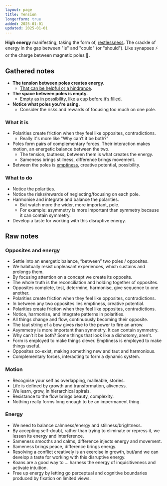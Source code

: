 ```yaml
---
layout: page
title: Tension
longerform: true
added: 2025-01-01
updated: 2025-01-01
---
```


**High energy** manifesting, taking the form of, [restlessness](/thinking/restless-word-salad/). The crackle of energy in the gap between "is" and "could" (or "should"). Like synapses ⚡️ or the charge between magnetic poles 🧭.

## Gathered notes

- **The tension between poles creates energy.**
    - [That can be helpful or a hindrance](/thinking/the-three-uhds/#flavours-of-tension).
- **The space between poles is empty.**
    - [Empty as in possibility, like a cup before it’s filled](/thinking/empty/).
- **Notice what poles you're using.**
    - Consider the risks and rewards of focusing too much on one pole.

### What it is

- Polarities create friction when they feel like opposites, contradictions.
    - Really it's more like "Why can’t it be both?"
- Poles form pairs of complementary forces. Their interaction makes motion, an energetic balance between the two.
    - The tension, tautness, between them is what creates the energy.
    - Sameness brings stillness, difference brings movement.
- Between the poles is [emptiness](/thinking/empty/), creative potential, possibility.

### What to do

- Notice the polarities.
- Notice the risks/rewards of neglecting/focusing on each pole.
- Harmonise and integrate and balance the polarities.
    - But watch more the wider, more important, pole.
    - For example: asymmetry is more important than symmetry because it can contain symmetry.
- Develop a taste for working with this disruptive energy.

## Raw notes

### Opposites and energy

- Settle into an energetic balance, “between” two poles / opposites.
- We habitually resist unpleasant experiences, which sustains and prolongs them.
- By focusing attention on a concept we create its opposite.
- The whole truth is the reconciliation and holding together of opposites.
- Opposites complete, test, determine, harmonise, give sequence to one another.
- Polarities create friction when they feel like opposites, contradictions.
- In between any two opposites lies emptiness, creative potential.
- Polarities create friction when they feel like opposites, contradictions.
- Notice, harmonise, and integrate patterns in polarities.
- All things change and flow, continuously becoming their opposite.
- The taut string of a bow gives rise to the power to fire an arrow.
- Asymmetry is more important than symmetry. It can contain symmetry.
- Why can’t it be both? Some things that look like a dichotomy, aren't.
- Form is employed to make things clever. Emptiness is employed to make things useful.
- Opposites co-exist, making something new and taut and harmonious.
- Complementary forces, interacting to form a dynamic system.

### Motion

- Recognise your self as overlapping, malleable, stories.
- Life is defined by growth and transformation, aliveness.
- We learn, grow, in hierarchical spirals.
- Resistance to the flow brings beauty, complexity.
- Nothing really forms long enough to be an impermanent thing.

### Energy

- We need to balance calmness/energy and stillness/brightness.
- By accepting self-doubt, rather than trying to eliminate or repress it, we lessen its energy and interference.
- Sameness smooths and calms, difference injects energy and movement.
- Sameness brings peace, difference brings energy.
- Resolving a conflict creatively is an exercise in growth, but/and we can develop a taste for working with this disruptive energy.
- Koans are a good way to ... harness the energy of inquisitiveness and activate intuition.
- Free up energy by letting go perceptual and cognitive boundaries produced by fixation on limited views.